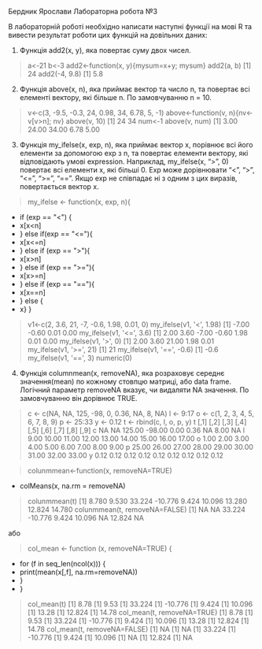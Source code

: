 Бердник Ярослави
Лабораторна робота №3

В лабораторній роботі необхідно написати наступні функції на мові R та вивести результат роботи цих функцій на довільних даних:

1. Функція add2(x, y), яка повертає суму двох чисел.

> a<-21
> b<-3
> add2<-function(x, y){mysum=x+y; mysum}
> add2(a, b)
[1] 24
> add2(-4, 9.8)
[1] 5.8

2. Функція above(x, n), яка приймає вектор та число n, та повертає всі елементі вектору, які більше n. По замовчуванню n = 10.

> v<-c(3, -9.5, -0.3, 24, 0.98, 34, 6.78, 5, -1)
> above<-function(v, n){nv<-v[v>n]; nv}
> above(v, 10)
[1] 24 34
> num<-1
> above(v, num)
[1]  3.00 24.00 34.00  6.78  5.00

3. Функція my_ifelse(x, exp, n), яка приймає вектор x, порівнює всі його елементи за допомогою exp з n, та повертає елементи вектору, 
які відповідають умові expression. Наприклад, my_ifelse(x, “>”, 0) повертає всі елементи x, які більші 0. Exp може дорівнювати “<”, “>”, “<=”, “>=”, “==”.
Якщо exp не співпадає ні з одним з цих виразів, повертається вектор x.

> my_ifelse <- function(x, exp, n){
+ if (exp == "<") {
+ x[x<n]
+ } else if(exp == "<="){
+ x[x<=n]
+ } else if (exp == ">"){
+ x[x>n]
+ } else if (exp == ">="){
+ x[x>=n]
+ } else if (exp == "=="){
+ x[x==n]
+ } else {
+ x} }
> v1<-c(2, 3.6, 21, -7, -0.6, 1.98, 0.01, 0)
> my_ifelse(v1, '<', 1.98)
[1] -7.00 -0.60  0.01  0.00
> my_ifelse(v1, '<=', 3.6)
[1]  2.00  3.60 -7.00 -0.60  1.98  0.01  0.00
> my_ifelse(v1, '>', 0)
[1]  2.00  3.60 21.00  1.98  0.01
> my_ifelse(v1, '>=', 21)
[1] 21
> my_ifelse(v1, '==', -0.6)
[1] -0.6
> my_ifelse(v1, '==', 3)
numeric(0)

4. Функція columnmean(x, removeNA), яка розраховує середнє значення(mean) по кожному стовпцю матриці, або data frame. Логічний параметр
removeNA вказує, чи видаляти NA значення. По замовчуванню він дорівнює TRUE.

> c <- c(NA, NA, 125, -98, 0, 0.36, NA, 8, NA)
> l <- 9:17
> o <- c(1, 2, 3, 4, 5, 6, 7, 8, 9)
> p <- 25:33
> y <- 0.12
> t <- rbind(c, l, o, p, y)
> t
   [,1]  [,2]   [,3]   [,4]  [,5]  [,6]  [,7]  [,8]  [,9]
c    NA    NA 125.00 -98.00  0.00  0.36    NA  8.00    NA
l  9.00 10.00  11.00  12.00 13.00 14.00 15.00 16.00 17.00
o  1.00  2.00   3.00   4.00  5.00  6.00  7.00  8.00  9.00
p 25.00 26.00  27.00  28.00 29.00 30.00 31.00 32.00 33.00
y  0.12  0.12   0.12   0.12  0.12  0.12  0.12  0.12  0.12

> colunmmean<-function(x, removeNA=TRUE)
+ colMeans(x, na.rm = removeNA)
> colunmmean(t)
[1]   8.780   9.530  33.224 -10.776   9.424  10.096  13.280  12.824  14.780
> colunmmean(t, removeNA=FALSE)
[1]      NA      NA  33.224 -10.776   9.424  10.096      NA  12.824      NA

або
> col_mean <- function (x, removeNA=TRUE) {
+ for (f in seq_len(ncol(x))) {
+ print(mean(x[,f], na.rm=removeNA))
+ }
+ }
> col_mean(t)
[1] 8.78
[1] 9.53
[1] 33.224
[1] -10.776
[1] 9.424
[1] 10.096
[1] 13.28
[1] 12.824
[1] 14.78
> col_mean(t, removeNA=TRUE)
[1] 8.78
[1] 9.53
[1] 33.224
[1] -10.776
[1] 9.424
[1] 10.096
[1] 13.28
[1] 12.824
[1] 14.78
> col_mean(t, removeNA=FALSE)
[1] NA
[1] NA
[1] 33.224
[1] -10.776
[1] 9.424
[1] 10.096
[1] NA
[1] 12.824
[1] NA
